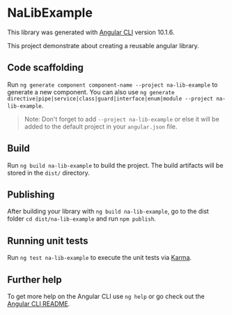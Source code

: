 # NaLibExample

This library was generated with [Angular CLI](https://github.com/angular/angular-cli) version 10.1.6.

This project demonstrate about creating a reusable angular library.

## Code scaffolding

Run `ng generate component component-name --project na-lib-example` to generate a new component. You can also use `ng generate directive|pipe|service|class|guard|interface|enum|module --project na-lib-example`.
> Note: Don't forget to add `--project na-lib-example` or else it will be added to the default project in your `angular.json` file. 

## Build

Run `ng build na-lib-example` to build the project. The build artifacts will be stored in the `dist/` directory.

## Publishing

After building your library with `ng build na-lib-example`, go to the dist folder `cd dist/na-lib-example` and run `npm publish`.

## Running unit tests

Run `ng test na-lib-example` to execute the unit tests via [Karma](https://karma-runner.github.io).

## Further help

To get more help on the Angular CLI use `ng help` or go check out the [Angular CLI README](https://github.com/angular/angular-cli/blob/master/README.md).
